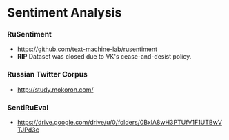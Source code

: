 Sentiment Analysis
==================

### RuSentiment

* https://github.com/text-machine-lab/rusentiment
* **RIP** Dataset was closed due to VK's cease-and-desist policy.

### Russian Twitter Corpus

* http://study.mokoron.com/


### SentiRuEval

* https://drive.google.com/drive/u/0/folders/0BxlA8wH3PTUfV1F1UTBwVTJPd3c
